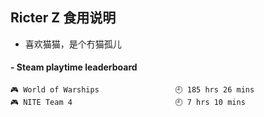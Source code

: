 ## Ricter Z 食用说明
- 喜欢猫猫，是个冇猫孤儿

<!-- steam-box start -->
#### - Steam playtime leaderboard
```text
🎮 World of Warships                 🕘 185 hrs 26 mins
🎮 NITE Team 4                       🕘 7 hrs 10 mins
```
<!-- Powered by https://github.com/YouEclipse/steam-box . -->
<!-- steam-box end -->
